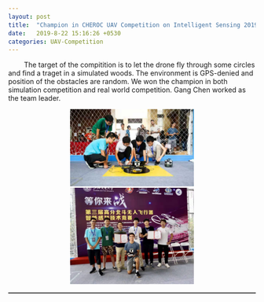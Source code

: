 ```yaml
---  
layout: post  
title:  "Champion in CHEROC UAV Competition on Intelligent Sensing 2019"  
date:   2019-8-22 15:16:26 +0530  
categories: UAV-Competition  
---    
```


&ensp;&ensp;&ensp;&ensp; The target of the compitition is to let the drone fly through some circles and find a traget in a simulated woods. The environment is GPS-denied and position of the obstacles are random. We won the champion in both simulation   competition and real world competition. Gang Chen worked as the team leader.     
<center>
	<img src="/assets/com2019-1.jpeg" width="50%">   
	<img src="/assets/com2019-2.jpeg" width="50%">   
</center>                                                         
<hr style="height:1px;border:none;border-top:1px solid #555555;" />   


